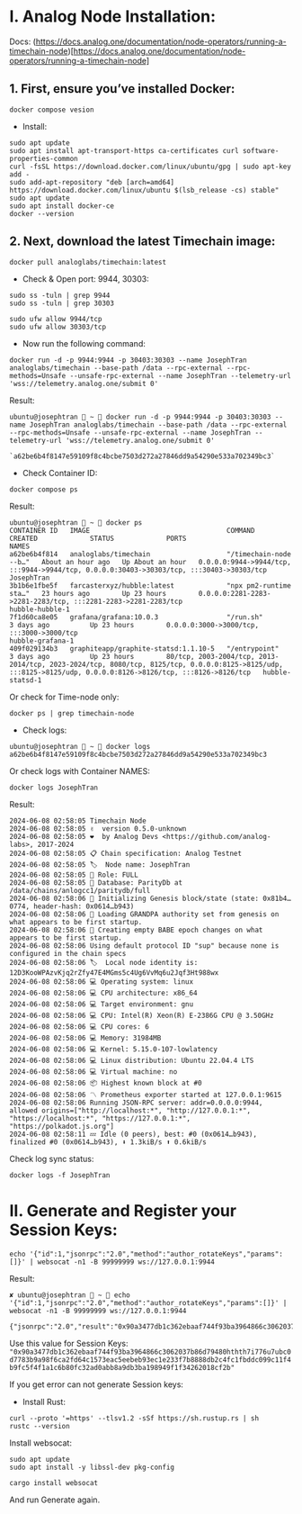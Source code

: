 # I. Analog Node Installation:
Docs: (https://docs.analog.one/documentation/node-operators/running-a-timechain-node)[https://docs.analog.one/documentation/node-operators/running-a-timechain-node]
## 1. First, ensure you’ve installed Docker:
```
docker compose vesion
```
- Install:
```
sudo apt update
sudo apt install apt-transport-https ca-certificates curl software-properties-common
curl -fsSL https://download.docker.com/linux/ubuntu/gpg | sudo apt-key add -
sudo add-apt-repository "deb [arch=amd64] https://download.docker.com/linux/ubuntu $(lsb_release -cs) stable"
sudo apt update
sudo apt install docker-ce
docker --version
```
## 2. Next, download the latest Timechain image:
```
docker pull analoglabs/timechain:latest
```
- Check & Open port: 9944, 30303:
```
sudo ss -tuln | grep 9944
sudo ss -tuln | grep 30303
```
```
sudo ufw allow 9944/tcp
sudo ufw allow 30303/tcp
```

- Now run the following command:
```
docker run -d -p 9944:9944 -p 30403:30303 --name JosephTran analoglabs/timechain --base-path /data --rpc-external --rpc-methods=Unsafe --unsafe-rpc-external --name JosephTran --telemetry-url 'wss://telemetry.analog.one/submit 0'
```
Result:
```
ubuntu@josephtran  ~  docker run -d -p 9944:9944 -p 30403:30303 --name JosephTran analoglabs/timechain --base-path /data --rpc-external --rpc-methods=Unsafe --unsafe-rpc-external --name JosephTran --telemetry-url 'wss://telemetry.analog.one/submit 0'

`a62be6b4f8147e59109f8c4bcbe7503d272a27846dd9a54290e533a702349bc3`
```
- Check Container ID:
```
docker compose ps
```
Result:

```
ubuntu@josephtran  ~  docker ps
CONTAINER ID   IMAGE                                  COMMAND                  CREATED             STATUS             PORTS                                                                                                                                                           NAMES
a62be6b4f814   analoglabs/timechain                   "/timechain-node --b…"   About an hour ago   Up About an hour   0.0.0.0:9944->9944/tcp, :::9944->9944/tcp, 0.0.0.0:30403->30303/tcp, :::30403->30303/tcp                                                                        JosephTran
3b1b6e1fbe5f   farcasterxyz/hubble:latest             "npx pm2-runtime sta…"   23 hours ago        Up 23 hours        0.0.0.0:2281-2283->2281-2283/tcp, :::2281-2283->2281-2283/tcp                                                                                                   hubble-hubble-1
7f1d60ca8e05   grafana/grafana:10.0.3                 "/run.sh"                3 days ago          Up 23 hours        0.0.0.0:3000->3000/tcp, :::3000->3000/tcp                                                                                                                       hubble-grafana-1
409f029134b3   graphiteapp/graphite-statsd:1.1.10-5   "/entrypoint"            3 days ago          Up 23 hours        80/tcp, 2003-2004/tcp, 2013-2014/tcp, 2023-2024/tcp, 8080/tcp, 8125/tcp, 0.0.0.0:8125->8125/udp, :::8125->8125/udp, 0.0.0.0:8126->8126/tcp, :::8126->8126/tcp   hubble-statsd-1
```
Or check for Time-node only:
```
docker ps | grep timechain-node
```

- Check logs:
```
ubuntu@josephtran  ~  docker logs a62be6b4f8147e59109f8c4bcbe7503d272a27846dd9a54290e533a702349bc3
```
Or check logs with Container NAMES:
```
docker logs JosephTran
```
Result:
```
2024-06-08 02:58:05 Timechain Node    
2024-06-08 02:58:05 ✌️  version 0.5.0-unknown    
2024-06-08 02:58:05 ❤️  by Analog Devs <https://github.com/analog-labs>, 2017-2024    
2024-06-08 02:58:05 📋 Chain specification: Analog Testnet    
2024-06-08 02:58:05 🏷  Node name: JosephTran    
2024-06-08 02:58:05 👤 Role: FULL    
2024-06-08 02:58:05 💾 Database: ParityDb at /data/chains/anlogcc1/paritydb/full    
2024-06-08 02:58:06 🔨 Initializing Genesis block/state (state: 0x81b4…0774, header-hash: 0x0614…b943)    
2024-06-08 02:58:06 👴 Loading GRANDPA authority set from genesis on what appears to be first startup.    
2024-06-08 02:58:06 👶 Creating empty BABE epoch changes on what appears to be first startup.    
2024-06-08 02:58:06 Using default protocol ID "sup" because none is configured in the chain specs    
2024-06-08 02:58:06 🏷  Local node identity is: 12D3KooWPAzvKjq2rZfy47E4MGms5c4Ug6VvMq6u2Jqf3Ht988wx    
2024-06-08 02:58:06 💻 Operating system: linux    
2024-06-08 02:58:06 💻 CPU architecture: x86_64    
2024-06-08 02:58:06 💻 Target environment: gnu    
2024-06-08 02:58:06 💻 CPU: Intel(R) Xeon(R) E-2386G CPU @ 3.50GHz    
2024-06-08 02:58:06 💻 CPU cores: 6    
2024-06-08 02:58:06 💻 Memory: 31984MB    
2024-06-08 02:58:06 💻 Kernel: 5.15.0-107-lowlatency    
2024-06-08 02:58:06 💻 Linux distribution: Ubuntu 22.04.4 LTS    
2024-06-08 02:58:06 💻 Virtual machine: no    
2024-06-08 02:58:06 📦 Highest known block at #0    
2024-06-08 02:58:06 〽️ Prometheus exporter started at 127.0.0.1:9615    
2024-06-08 02:58:06 Running JSON-RPC server: addr=0.0.0.0:9944, allowed origins=["http://localhost:*", "http://127.0.0.1:*", "https://localhost:*", "https://127.0.0.1:*", "https://polkadot.js.org"]    
2024-06-08 02:58:11 💤 Idle (0 peers), best: #0 (0x0614…b943), finalized #0 (0x0614…b943), ⬇ 1.3kiB/s ⬆ 0.6kiB/s   
```
Check log sync status:
```
docker logs -f JosephTran
```
# II. Generate and Register your Session Keys:
```
echo '{"id":1,"jsonrpc":"2.0","method":"author_rotateKeys","params":[]}' | websocat -n1 -B 99999999 ws://127.0.0.1:9944
```
Result:
```
✘ ubuntu@josephtran  ~  echo '{"id":1,"jsonrpc":"2.0","method":"author_rotateKeys","params":[]}' | websocat -n1 -B 99999999 ws://127.0.0.1:9944

{"jsonrpc":"2.0","result":"0x90a3477db1c362ebaaf744f93ba3964866c3062037b86d79480hthth7i776u7ubc0d7783b9a98f6ca2fd64c1573eac5eebeb93ec1e233f7b8888db2c4fc1fbddc099c11f4b9fc5f4f1a1c6b80fc32ad0abb8a9db3ba198949f1f34262018cf2b","id":1}
```
Use this value for Session Keys:
`"0x90a3477db1c362ebaaf744f93ba3964866c3062037b86d79480hthth7i776u7ubc0d7783b9a98f6ca2fd64c1573eac5eebeb93ec1e233f7b8888db2c4fc1fbddc099c11f4b9fc5f4f1a1c6b80fc32ad0abb8a9db3ba198949f1f34262018cf2b"`


If you get error can not generate Session keys:
- Install Rust:
```
curl --proto '=https' --tlsv1.2 -sSf https://sh.rustup.rs | sh
rustc --version
```
Install websocat:
```
sudo apt update
sudo apt install -y libssl-dev pkg-config
```
```
cargo install websocat
```
And run Generate again.

